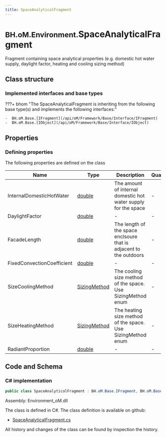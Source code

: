 ```yaml
---
title: SpaceAnalyticalFragment
---
```


# <small>BH.oM.Environment.</small>**SpaceAnalyticalFragment**

Fragment containing space analytical properties (e.g. domestic hot water supply, daylight factor, heating and cooling sizing method)

## Class structure

### Implemented interfaces and base types

???+ bhom "The SpaceAnalyticalFragment is inheriting from the following base type(s) and implements the following interfaces:"

    -  BH.oM.Base.[IFragment](/api/oM/Framework/Base/Interface/IFragment)
    -  BH.oM.Base.[IObject](/api/oM/Framework/Base/Interface/IObject)


## Properties



### Defining properties

The following properties are defined on the class

| Name             | Type             | Description      | Quantity         |
|------------------|------------------|------------------|------------------|
| InternalDomesticHotWater | [double](https://learn.microsoft.com/en-us/dotnet/api/System.Double?view=netstandard-2.0) | The amount of internal domestic hot water supply for the space | - |
| DaylightFactor | [double](https://learn.microsoft.com/en-us/dotnet/api/System.Double?view=netstandard-2.0) | - | - |
| FacadeLength | [double](https://learn.microsoft.com/en-us/dotnet/api/System.Double?view=netstandard-2.0) | The length of the space enclsoure that is adjacent to the outdoors | - |
| FixedConvectionCoefficient | [double](https://learn.microsoft.com/en-us/dotnet/api/System.Double?view=netstandard-2.0) | - | - |
| SizeCoolingMethod | [SizingMethod](/api/oM/Analytical/Environment/Fragments/Enums/SizingMethod) | The cooling size method of the space. Use SizingMethod enum | - |
| SizeHeatingMethod | [SizingMethod](/api/oM/Analytical/Environment/Fragments/Enums/SizingMethod) | The heating size method of the space. Use SizingMethod enum | - |
| RadiantProportion | [double](https://learn.microsoft.com/en-us/dotnet/api/System.Double?view=netstandard-2.0) | - | - |


## Code and Schema

### C# implementation

``` C# title="C#"
public class SpaceAnalyticalFragment : BH.oM.Base.IFragment, BH.oM.Base.IObject
```

Assembly: Environment_oM.dll

The class is defined in C#. The class definition is available on github:

- [SpaceAnalyticalFragment.cs](https://github.com/BHoM/BHoM/blob/develop/Environment_oM/Fragments\SpaceAnalyticalFragment.cs)

All history and changes of the class can be found by inspection the history.
